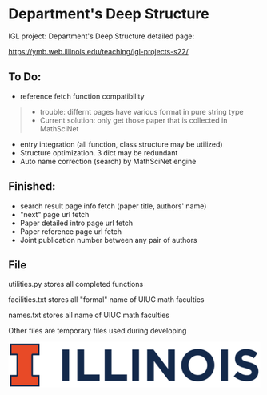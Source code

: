 # Department's Deep Structure
IGL project: Department's Deep Structure
detailed page:

https://ymb.web.illinois.edu/teaching/igl-projects-s22/

## To Do:
- reference fetch function compatibility
> - trouble: differnt pages have various format in pure string type
> - Current solution: only get those paper that is collected in MathSciNet
- entry integration (all function, class structure may be utilized)
- Structure optimization. 3 dict may be redundant 
- Auto name correction (search) by MathSciNet engine

## Finished:
- search result page info fetch (paper title, authors' name)
- "next" page url fetch 
- Paper detailed intro page url fetch 
- Paper reference page url fetch
- Joint publication number between any pair of authors

## File
utilities.py stores all completed functions

facilities.txt stores all "formal" name of UIUC math faculties

names.txt stores all name of UIUC math faculties

Other files are temporary files used during developing


![image](https://github.com/CoulsonZhang/Deep_Structure/blob/main/Image/UIUC_logo.png)
